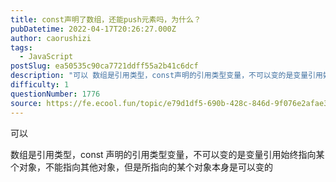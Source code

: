 ```yaml
---
title: ​const声明了数组，还能push元素吗，为什么？
pubDatetime: 2022-04-17T20:26:27.000Z
author: caorushizi
tags:
  - JavaScript
postSlug: ea50535c90ca7721ddff55a2b41c6dcf
description: "可以 数组是引用类型，const声明的引用类型变量，不可以变的是变量引用始终指向某个对象，不能指向其他对象，但是所指向的某个对象本身是可以变的 "
difficulty: 1
questionNumber: 1776
source: https://fe.ecool.fun/topic/e79d1df5-690b-428c-846d-9f076e2afae3
---
```


可以

数组是引用类型，const 声明的引用类型变量，不可以变的是变量引用始终指向某个对象，不能指向其他对象，但是所指向的某个对象本身是可以变的
